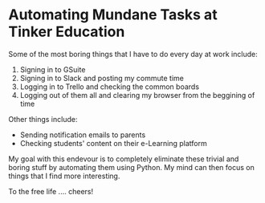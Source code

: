 # Automating Mundane Tasks at Tinker Education

Some of the most boring things that I have to do every day at work include:

1. Signing in to GSuite
2. Signing in to Slack and posting my commute time
3. Logging in to Trello and checking the common boards
4. Logging out of them all and clearing my browser from the beggining of time

Other things include:

* Sending notification emails to parents
* Checking students' content on their e-Learning platform

My goal with this endevour is to completely eliminate these trivial and boring stuff by automating them using Python. My mind can then focus on things that I find more interesting.

To the free life .... cheers!
